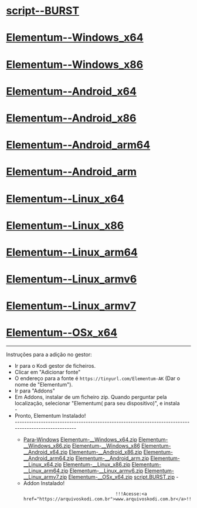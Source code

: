# <a href="script.BURST.zip">script--BURST</a>
# <a href="Elementum-__Windows_x64.zip">Elementum--Windows_x64</a>
# <a href="Elementum-__Windows_x86.zip">Elementum--Windows_x86</a>
# <a href="Elementum-__Android_x64.zip">Elementum--Android_x64</a>
# <a href="Elementum-__Android_x86.zip">Elementum--Android_x86</a>
# <a href="Elementum-__Android_arm64.zip">Elementum--Android_arm64</a>
# <a href="Elementum-__Android_arm.zip">Elementum--Android_arm</a>
# <a href="Elementum-__Linux_x64.zip">Elementum--Linux_x64</a>
# <a href="Elementum-__Linux_x86.zip">Elementum--Linux_x86</a>
# <a href="Elementum-__Linux_arm64.zip">Elementum--Linux_arm64</a>
# <a href="Elementum-__Linux_armv6.zip">Elementum--Linux_armv6</a>
# <a href="Elementum-__Linux_armv7.zip">Elementum--Linux_armv7</a>
# <a href="Elementum-__OSx_x64.zip">Elementum--OSx_x64</a>	  

----------------------------------------------------------------------------------------------------

Instruções para a adição no gestor:


<p align="left">
  <ul>
    <li>Ir para o Kodi gestor de ficheiros.</li>
    <li>Clicar em "Adicionar fonte"</li>
    <li>O endereço para a fonte é <code>https://tinyurl.com/Elementum-AK</code> (Dar o nome de "Elementum").</li>
    <li>Ir para "Addons"</li>
    <li>Em Addons, instalar de um ficheiro zip. Quando perguntar pela localização, selecionar "Elementum( para seu dispositivo)", e instala </li>
    -
    <li>Pronto, Elementum Instalado!</li>
----------------------------------------------------------------------------------------------------
<p align="left">
  <ul>
        <li> 
	 <a href="Para-Windows">Para-Windows</a>
	 <a href="Elementum-__Windows_x64.zip">Elementum-__Windows_x64.zip</a>
	 <a href="Elementum-__Windows_x86.zip">Elementum-__Windows_x86.zip</a>		
	 <a href="Elementum-__Windows_x86">Elementum-__Windows_x86</a>
	 <a href="Elementum-__Android_x64.zip">Elementum-__Android_x64.zip</a>
	 <a href="Elementum-__Android_x86.zip">Elementum-__Android_x86.zip</a>
	 <a href="Elementum-__Android_arm64.zip">Elementum-__Android_arm64.zip</a>
	 <a href="Elementum-__Android_arm.zip">Elementum-__Android_arm.zip</a>
	 <a href="Elementum-__Linux_x64.zip">Elementum-__Linux_x64.zip</a>
	 <a href="Elementum-__Linux_x86.zip">Elementum-__Linux_x86.zip</a>
	 <a href="Elementum-__Linux_arm64.zip">Elementum-__Linux_arm64.zip</a>
	 <a href="Elementum-__Linux_armv6.zip">Elementum-__Linux_armv6.zip</a>
	 <a href="Elementum-__Linux_armv7.zip">Elementum-__Linux_armv7.zip</a>
	 <a href="Elementum-__OSx_x64.zip">Elementum-__OSx_x64.zip</a>
	 <a href="script.BURST.zip">script.BURST.zip</a>
   -
    <li>Addon Instalado!</li>
    


                                       !!!Acesse:<a href="https://arquivoskodi.com.br">www.arquivoskodi.com.br</a>!!!
                                       

